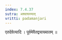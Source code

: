 ```yaml
---
index: 7.4.37
sutra: अश्वाघस्यात्‌
vritti: padamanjari
---
```


  एतदेवेत्यादि । पूर्वमेवैतद्व्याख्यातम् ॥